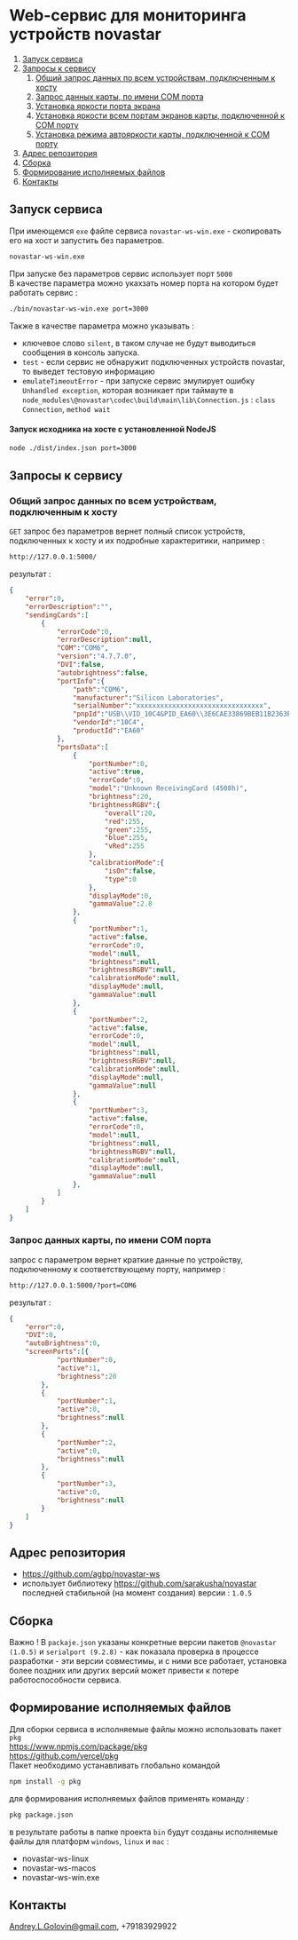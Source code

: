 # Web-сервис для мониторинга устройств novastar

1. [Запуск сервиса](#ServiceStart)
2. [Запросы к сервису](#RequestsExamples)
	1. [Общий запрос данных по всем устройствам, подключенным к хосту](#commonGet)
	2. [Запрос данных карты, по имени COM порта](#getByComPortName)
	3. [Установка яркости порта экрана]()
	4. [Установка яркости всем портам экранов карты, подключенной к COM порту]()
	5. [Установка режима автояркости карты, подключенной к COM порту]()
3. [Адрес репозитория](#Repository)
4. [Сборка](#Build)
5. [Формирование исполняемых файлов](#Executables)
6. [Контакты](#Contacts)

## <a name="ServiceStart"></a>Запуск сервиса
При имеющемся `exe` файле сервиса `novastar-ws-win.exe` - скопировать его на хост и запустить без параметров.  
```Bash
novastar-ws-win.exe
```
При запуске без параметров сервис использует порт `5000`  
В качестве параметра можно укахзать номер порта на котором будет работать сервис :  
```Bash
./bin/novastar-ws-win.exe port=3000
```

Также в качестве параметра можно указывать : 
* ключевое слово `silent`, в таком случае не будут выводиться сообщения в консоль запуска.
* `test` - если сервис не обнаружит подключенных устройств novastar, то выведет тестовую информацию
* `emulateTimeoutError` - при запуске сервис эмулирует ошибку `Unhandled exception`, которая возникает при таймауте в `node_modules\@novastar\codec\build\main\lib\Connection.js` : `class Connection`, `method wait`
#### Запуск исходника на хосте с установленной NodeJS
```Bash
node ./dist/index.json port=3000
```
## <a name="RequestsExamples"></a>Запросы к сервису

### <a name="commonGet"></a>Общий запрос данных по всем устройствам, подключенным к хосту
`GET` запрос без параметров вернет полный список устройств, подключенных к хосту и их подробные характеритики, например :
```Bash
http://127.0.0.1:5000/
```

результат :  
```JSON
{
	"error":0,
	"errorDescription":"",
	"sendingCards":[
		{
			"errorCode":0,
			"errorDescription":null,
			"COM":"COM6",
			"version":"4.7.7.0",
			"DVI":false,
			"autobrightness":false,
			"portInfo":{
				"path":"COM6",
				"manufacturer":"Silicon Laboratories",
				"serialNumber":"xxxxxxxxxxxxxxxxxxxxxxxxxxxxxxxx",
				"pnpId":"USB\\VID_10C4&PID_EA60\\3E6CAE33869BEB11B2363EE3D922184A","locationId":"Port_#0006.Hub_#0001",
				"vendorId":"10C4",
				"productId":"EA60"
			},
			"portsData":[
				{
					"portNumber":0,
					"active":true,
					"errorCode":0,
					"model":"Unknown ReceivingCard (4508h)",
					"brightness":20,
					"brightnessRGBV":{
						"overall":20,
						"red":255,
						"green":255,
						"blue":255,
						"vRed":255
					},
					"calibrationMode":{
						"isOn":false,
						"type":0
					},
					"displayMode":0,
					"gammaValue":2.8
				},
				{
					"portNumber":1,
					"active":false,
					"errorCode":0,
					"model":null,
					"brightness":null,
					"brightnessRGBV":null,
					"calibrationMode":null,
					"displayMode":null,
					"gammaValue":null
				},
				{
					"portNumber":2,
					"active":false,
					"errorCode":0,
					"model":null,
					"brightness":null,
					"brightnessRGBV":null,
					"calibrationMode":null,
					"displayMode":null,
					"gammaValue":null
				},
				{
					"portNumber":3,
					"active":false,
					"errorCode":0,
					"model":null,
					"brightness":null,
					"brightnessRGBV":null,
					"calibrationMode":null,
					"displayMode":null,
					"gammaValue":null
				},
			]
		}
	]
}
```
### <a name="getByComPortName"></a>Запрос данных карты, по имени COM порта
запрос с параметром вернет краткие данные по устройству, подключенному к соответствующему порту, например :  
```Bash
http://127.0.0.1:5000/?port=COM6
```
результат :  

```JSON
{
	"error":0,
	"DVI":0,
	"autoBrightness":0,
	"screenPorts":[{
			"portNumber":0,
			"active":1,
			"brightness":20
		},
		{
			"portNumber":1,
			"active":0,
			"brightness":null
		},
		{
			"portNumber":2,
			"active":0,
			"brightness":null
		},
		{
			"portNumber":3,
			"active":0,
			"brightness":null
		}
	]
}
```
## <a name="Repository"></a>Адрес репозитория
* https://github.com/agbp/novastar-ws
* использует библиотеку https://github.com/sarakusha/novastar последней стабильной (на момент создания) версии : `1.0.5`

## <a name="Build"></a>Сборка
Важно !
В `packaje.json` указаны конкретные версии пакетов `@novastar (1.0.5)` и `serialport (9.2.8)` - как показала проверка в процессе разработки - эти версии совместимы, и с ними все работает, установка более поздних или других версий может привести к потере работоспособности сервиса.

## <a name="Executables"></a>Формирование исполняемых файлов
Для сборки сервиса в исполняемые файлы можно использовать пакет `pkg`  
https://www.npmjs.com/package/pkg  
https://github.com/vercel/pkg  
Пакет необходимо устанавливать глобально командой
```Bash
npm install -g pkg
```
для формирования исполняемых файлов применять команду : 
```Bash
pkg package.json
```
в результате работы в папке проекта `bin` будут созданы исполняемые файлы для платформ `windows`, `linux` и `mac` :
* novastar-ws-linux
* novastar-ws-macos
* novastar-ws-win.exe

## <a name="Contacts"></a>Контакты
Andrey.L.Golovin@gmail.com, +79183929922

